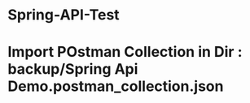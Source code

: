 # Spring-API-Test

# Import POstman Collection in Dir : backup/Spring Api Demo.postman_collection.json